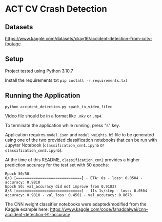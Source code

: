 # ACT CV Crash Detection

## Datasets
https://www.kaggle.com/datasets/ckay16/accident-detection-from-cctv-footage

## Setup
Project tested using Python 3.10.7

Install the requirements.txt
```pip install -r requirements.txt```

## Running the Application
```python accident_detection.py <path_to_video_file>```

Video file should be in a format like `.mkv` or `.mp4`.

To terminate the application while running, press "s" key.

Application requires `model.json` and `model_weights.h5` file to be generated using one of the two provided
classification notebooks that can be run with Jupyter Notebook (`classification_cnn1.ipynb` or `classification_cnn2.ipynb`).

At the time of this README, `classification_cnn2` provides a higher prediction accuracy for the test set with 50 epochs:
```
Epoch 50/50
8/8 [==============================] - ETA: 0s - loss: 0.0504 - accuracy: 0.9810
Epoch 50: val_accuracy did not improve from 0.91837
8/8 [==============================] - 11s 1s/step - loss: 0.0504 - accuracy: 0.9810 - val_loss: 0.4561 - val_accuracy: 0.8673
```


The CNN weight classifier notebooks were adapted/modified from the Kaggle example here: https://www.kaggle.com/code/fahaddalwai/cnn-accident-detection-91-accuracy




